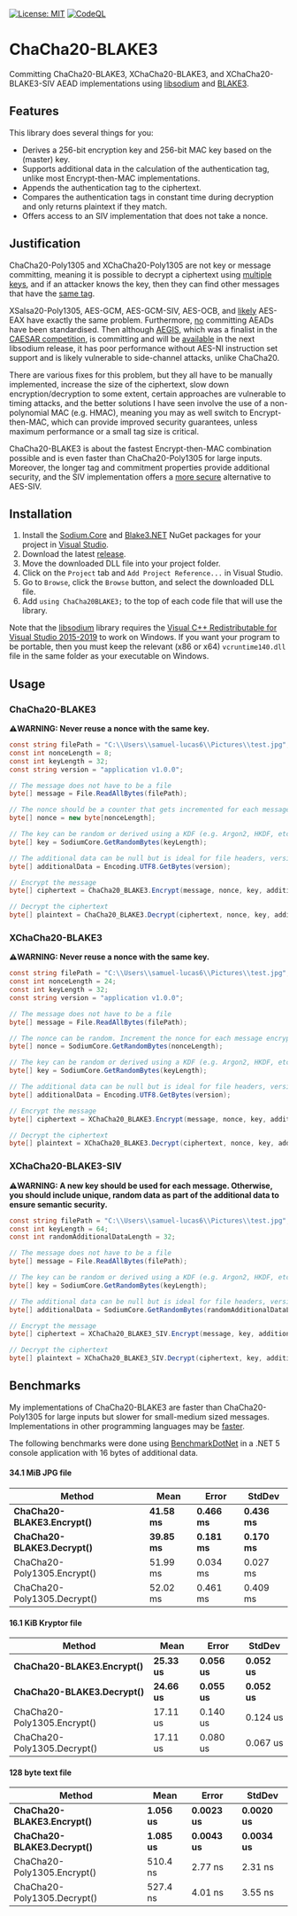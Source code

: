 [![License: MIT](https://img.shields.io/badge/License-MIT-blue.svg)](https://github.com/samuel-lucas6/ChaCha20-BLAKE3/blob/main/LICENSE)
[![CodeQL](https://github.com/samuel-lucas6/ChaCha20-BLAKE3/actions/workflows/codeql-analysis.yml/badge.svg)](https://github.com/samuel-lucas6/ChaCha20-BLAKE3/actions)

# ChaCha20-BLAKE3
Committing ChaCha20-BLAKE3, XChaCha20-BLAKE3, and XChaCha20-BLAKE3-SIV AEAD implementations using [libsodium](https://doc.libsodium.org/) and [BLAKE3](https://github.com/BLAKE3-team/BLAKE3).

## Features
This library does several things for you:
- Derives a 256-bit encryption key and 256-bit MAC key based on the (master) key.
- Supports additional data in the calculation of the authentication tag, unlike most Encrypt-then-MAC implementations.
- Appends the authentication tag to the ciphertext.
- Compares the authentication tags in constant time during decryption and only returns plaintext if they match.
- Offers access to an SIV implementation that does not take a nonce.

## Justification
ChaCha20-Poly1305 and XChaCha20-Poly1305 are not key or message committing, meaning it is possible to decrypt a ciphertext using [multiple keys](https://eprint.iacr.org/2020/1491.pdf), and if an attacker knows the key, then they can find other messages that have the [same tag](https://neilmadden.blog/2021/02/16/when-a-kem-is-not-enough/).

XSalsa20-Poly1305, AES-GCM, AES-GCM-SIV, AES-OCB, and [likely](https://crypto.stackexchange.com/questions/87779/do-ccm-and-eax-provide-key-commitment) AES-EAX have exactly the same problem. Furthermore, [no](https://www.usenix.org/system/files/sec21_slides_len.pdf) committing AEADs have been standardised. Then although [AEGIS](https://eprint.iacr.org/2013/695.pdf), which was a finalist in the [CAESAR competition](https://competitions.cr.yp.to/caesar-submissions.html), is committing and will be [available](https://github.com/jedisct1/libsodium/issues/1028) in the next libsodium release, it has poor performance without AES-NI instruction set support and is likely vulnerable to side-channel attacks, unlike ChaCha20.

There are various fixes for this problem, but they all have to be manually implemented, increase the size of the ciphertext, slow down encryption/decryption to some extent, certain approaches are vulnerable to timing attacks, and the better solutions I have seen involve the use of a non-polynomial MAC (e.g. HMAC), meaning you may as well switch to Encrypt-then-MAC, which can provide improved security guarantees, unless maximum performance or a small tag size is critical.

ChaCha20-BLAKE3 is about the fastest Encrypt-then-MAC combination possible and is even faster than ChaCha20-Poly1305 for large inputs. Moreover, the longer tag and commitment properties provide additional security, and the SIV implementation offers a [more secure](https://eprint.iacr.org/2019/1492.pdf) alternative to AES-SIV.

## Installation
1. Install the [Sodium.Core](https://www.nuget.org/packages/Sodium.Core) and [Blake3.NET](https://www.nuget.org/packages/Blake3/) NuGet packages for your project in [Visual Studio](https://docs.microsoft.com/en-us/nuget/quickstart/install-and-use-a-package-in-visual-studio).
2. Download the latest [release](https://github.com/samuel-lucas6/ChaCha20-BLAKE3/releases).
3. Move the downloaded DLL file into your project folder.
4. Click on the ```Project``` tab and ```Add Project Reference...``` in Visual Studio.
5. Go to ```Browse```, click the ```Browse``` button, and select the downloaded DLL file.
6. Add ```using ChaCha20BLAKE3;``` to the top of each code file that will use the library.

Note that the [libsodium](https://doc.libsodium.org/) library requires the [Visual C++ Redistributable for Visual Studio 2015-2019](https://support.microsoft.com/en-us/help/2977003/the-latest-supported-visual-c-downloads) to work on Windows. If you want your program to be portable, then you must keep the relevant (x86 or x64) ```vcruntime140.dll``` file in the same folder as your executable on Windows.

## Usage
### ChaCha20-BLAKE3
⚠️**WARNING: Never reuse a nonce with the same key.**
```c#
const string filePath = "C:\\Users\\samuel-lucas6\\Pictures\\test.jpg";
const int nonceLength = 8;
const int keyLength = 32;
const string version = "application v1.0.0";

// The message does not have to be a file
byte[] message = File.ReadAllBytes(filePath);

// The nonce should be a counter that gets incremented for each message encrypted using the same key
byte[] nonce = new byte[nonceLength];

// The key can be random or derived using a KDF (e.g. Argon2, HKDF, etc)
byte[] key = SodiumCore.GetRandomBytes(keyLength);

// The additional data can be null but is ideal for file headers, version numbers, timestamps, etc
byte[] additionalData = Encoding.UTF8.GetBytes(version);

// Encrypt the message
byte[] ciphertext = ChaCha20_BLAKE3.Encrypt(message, nonce, key, additionalData);

// Decrypt the ciphertext
byte[] plaintext = ChaCha20_BLAKE3.Decrypt(ciphertext, nonce, key, additionalData);
```

### XChaCha20-BLAKE3
⚠️**WARNING: Never reuse a nonce with the same key.**
```c#
const string filePath = "C:\\Users\\samuel-lucas6\\Pictures\\test.jpg";
const int nonceLength = 24;
const int keyLength = 32;
const string version = "application v1.0.0";

// The message does not have to be a file
byte[] message = File.ReadAllBytes(filePath);

// The nonce can be random. Increment the nonce for each message encrypted using the same key
byte[] nonce = SodiumCore.GetRandomBytes(nonceLength);

// The key can be random or derived using a KDF (e.g. Argon2, HKDF, etc)
byte[] key = SodiumCore.GetRandomBytes(keyLength);

// The additional data can be null but is ideal for file headers, version numbers, timestamps, etc
byte[] additionalData = Encoding.UTF8.GetBytes(version);

// Encrypt the message
byte[] ciphertext = XChaCha20_BLAKE3.Encrypt(message, nonce, key, additionalData);

// Decrypt the ciphertext
byte[] plaintext = XChaCha20_BLAKE3.Decrypt(ciphertext, nonce, key, additionalData);
```

### XChaCha20-BLAKE3-SIV
⚠️**WARNING: A new key should be used for each message. Otherwise, you should include unique, random data as part of the additional data to ensure semantic security.**
```c#
const string filePath = "C:\\Users\\samuel-lucas6\\Pictures\\test.jpg";
const int keyLength = 64;
const int randomAdditionalDataLength = 32;

// The message does not have to be a file
byte[] message = File.ReadAllBytes(filePath);

// The key can be random or derived using a KDF (e.g. Argon2, HKDF, etc)
byte[] key = SodiumCore.GetRandomBytes(keyLength);

// The additional data can be null but is ideal for file headers, version numbers, timestamps, etc
byte[] additionalData = SodiumCore.GetRandomBytes(randomAdditionalDataLength);

// Encrypt the message
byte[] ciphertext = XChaCha20_BLAKE3_SIV.Encrypt(message, key, additionalData);

// Decrypt the ciphertext
byte[] plaintext = XChaCha20_BLAKE3_SIV.Decrypt(ciphertext, key, additionalData);
```

## Benchmarks
My implementations of ChaCha20-BLAKE3 are faster than ChaCha20-Poly1305 for large inputs but slower for small-medium sized messages. Implementations in other programming languages may be [faster](https://github.com/PaulGrandperrin/XChaCha8Blake3Siv).

The following benchmarks were done using [BenchmarkDotNet](https://benchmarkdotnet.org/) in a .NET 5 console application with 16 bytes of additional data.

#### 34.1 MiB JPG file
|                  Method |     Mean |    Error |   StdDev |
|------------------------ |----------|----------|----------|
| **ChaCha20-BLAKE3.Encrypt()** | **41.58 ms** | **0.466 ms** | **0.436 ms** |
| **ChaCha20-BLAKE3.Decrypt()** | **39.85 ms** | **0.181 ms** | **0.170 ms** |
| ChaCha20-Poly1305.Encrypt() | 51.99 ms | 0.034 ms | 0.027 ms |
| ChaCha20-Poly1305.Decrypt() | 52.02 ms | 0.461 ms | 0.409 ms |

#### 16.1 KiB Kryptor file
|                  Method |     Mean |    Error |   StdDev |
|------------------------ |----------|----------|----------|
| **ChaCha20-BLAKE3.Encrypt()** | **25.33 us** | **0.056 us** | **0.052 us** |
| **ChaCha20-BLAKE3.Decrypt()** | **24.66 us** | **0.055 us** | **0.052 us** |
| ChaCha20-Poly1305.Encrypt() | 17.11 us | 0.140 us | 0.124 us |
| ChaCha20-Poly1305.Decrypt() | 17.11 us | 0.080 us | 0.067 us |

#### 128 byte text file
|                  Method |     Mean |     Error |    StdDev |
|------------------------ |----------|-----------|-----------|
| **ChaCha20-BLAKE3.Encrypt()** | **1.056 us** | **0.0023 us** | **0.0020 us** |
| **ChaCha20-BLAKE3.Decrypt()** | **1.085 us** | **0.0043 us** | **0.0034 us** |
| ChaCha20-Poly1305.Encrypt() | 510.4 ns | 2.77 ns | 2.31 ns |
| ChaCha20-Poly1305.Decrypt() | 527.4 ns | 4.01 ns | 3.55 ns |
